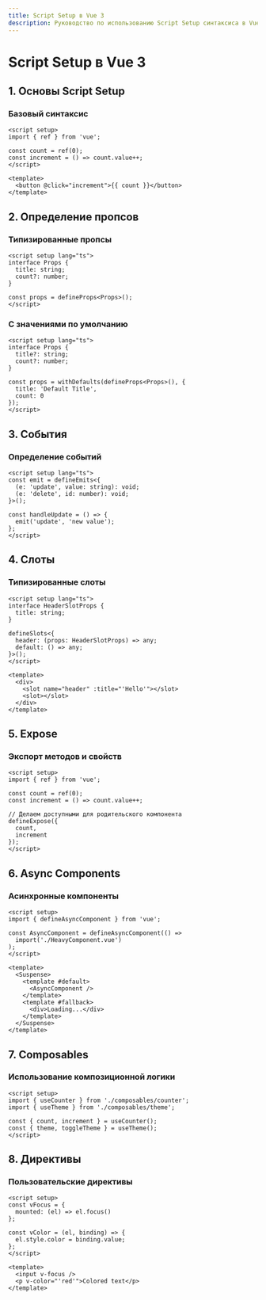 ```yaml
---
title: Script Setup в Vue 3
description: Руководство по использованию Script Setup синтаксиса в Vue 3
---
```


# Script Setup в Vue 3

## 1. Основы Script Setup

### Базовый синтаксис
```vue
<script setup>
import { ref } from 'vue';

const count = ref(0);
const increment = () => count.value++;
</script>

<template>
  <button @click="increment">{{ count }}</button>
</template>
```

## 2. Определение пропсов

### Типизированные пропсы
```vue
<script setup lang="ts">
interface Props {
  title: string;
  count?: number;
}

const props = defineProps<Props>();
</script>
```

### С значениями по умолчанию
```vue
<script setup lang="ts">
interface Props {
  title?: string;
  count?: number;
}

const props = withDefaults(defineProps<Props>(), {
  title: 'Default Title',
  count: 0
});
</script>
```

## 3. События

### Определение событий
```vue
<script setup lang="ts">
const emit = defineEmits<{
  (e: 'update', value: string): void;
  (e: 'delete', id: number): void;
}>();

const handleUpdate = () => {
  emit('update', 'new value');
};
</script>
```

## 4. Слоты

### Типизированные слоты
```vue
<script setup lang="ts">
interface HeaderSlotProps {
  title: string;
}

defineSlots<{
  header: (props: HeaderSlotProps) => any;
  default: () => any;
}>();
</script>

<template>
  <div>
    <slot name="header" :title="'Hello'"></slot>
    <slot></slot>
  </div>
</template>
```

## 5. Expose

### Экспорт методов и свойств
```vue
<script setup>
import { ref } from 'vue';

const count = ref(0);
const increment = () => count.value++;

// Делаем доступными для родительского компонента
defineExpose({
  count,
  increment
});
</script>
```

## 6. Async Components

### Асинхронные компоненты
```vue
<script setup>
import { defineAsyncComponent } from 'vue';

const AsyncComponent = defineAsyncComponent(() =>
  import('./HeavyComponent.vue')
);
</script>

<template>
  <Suspense>
    <template #default>
      <AsyncComponent />
    </template>
    <template #fallback>
      <div>Loading...</div>
    </template>
  </Suspense>
</template>
```

## 7. Composables

### Использование композиционной логики
```vue
<script setup>
import { useCounter } from './composables/counter';
import { useTheme } from './composables/theme';

const { count, increment } = useCounter();
const { theme, toggleTheme } = useTheme();
</script>
```

## 8. Директивы

### Пользовательские директивы
```vue
<script setup>
const vFocus = {
  mounted: (el) => el.focus()
};

const vColor = (el, binding) => {
  el.style.color = binding.value;
};
</script>

<template>
  <input v-focus />
  <p v-color="'red'">Colored text</p>
</template>
```